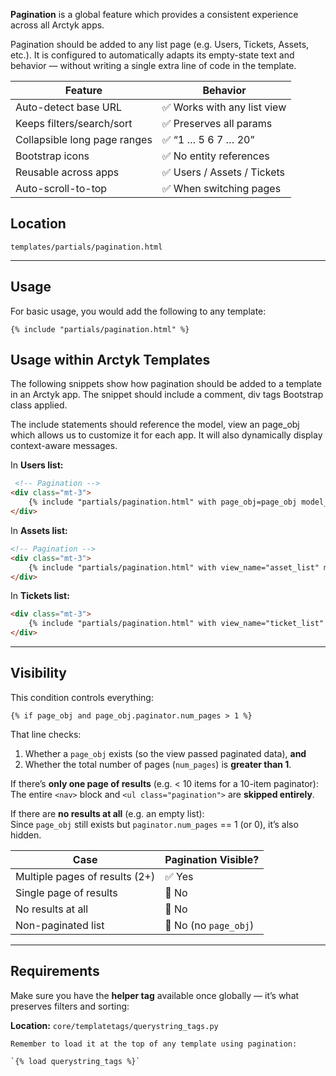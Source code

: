 **Pagination** is a global feature which provides a consistent experience across all Arctyk apps.

Pagination should be added to any list page (e.g. Users, Tickets, Assets, etc.). It is configured to automatically adapts its empty-state text and behavior — without writing a single extra line of code in the template.

| Feature                      | Behavior                   |
| ---------------------------- | -------------------------- |
| Auto-detect base URL         | ✅ Works with any list view |
| Keeps filters/search/sort    | ✅ Preserves all params     |
| Collapsible long page ranges | ✅ “1 … 5 6 7 … 20”         |
| Bootstrap icons              | ✅ No entity references     |
| Reusable across apps         | ✅ Users / Assets / Tickets |
| Auto-scroll-to-top           | ✅ When switching pages     |

## Location

```
templates/partials/pagination.html
```


---

## Usage
For basic usage, you would add the following to any template:

```
{% include "partials/pagination.html" %}
```


## Usage within Arctyk Templates

The following snippets show how pagination should be added to a template in an Arctyk app. The snippet should include a comment, div tags Bootstrap class applied. 

The include statements should reference the model, view an page_obj which allows us to customize it for each app. It will also dynamically display context-aware messages.

In **Users list:**

```html
 <!-- Pagination -->
<div class="mt-3">
	{% include "partials/pagination.html" with page_obj=page_obj model_name="users" view_name="user_list" %}
</div>
```


In **Assets list:**

```html
<!-- Pagination -->
<div class="mt-3">
	{% include "partials/pagination.html" with view_name="asset_list" model_name="assets" %}
</div>
```


In **Tickets list:**

```html
<div class="mt-3">
	{% include "partials/pagination.html" with view_name="ticket_list" model_name="tickets" %}
</div>
```


---

## Visibility

This condition controls everything:

```
{% if page_obj and page_obj.paginator.num_pages > 1 %}
```

That line checks:

1. Whether a `page_obj` exists (so the view passed paginated data), **and**    
2. Whether the total number of pages (`num_pages`) is **greater than 1**.
    

If there’s **only one page of results** (e.g. < 10 items for a 10-item paginator):  
The entire `<nav>` block and `<ul class="pagination">` are **skipped entirely**.

If there are **no results at all** (e.g. an empty list):  
Since `page_obj` still exists but `paginator.num_pages` == 1 (or 0), it’s also hidden.

| Case                           | Pagination Visible?   |
| ------------------------------ | --------------------- |
| Multiple pages of results (2+) | ✅ Yes                 |
| Single page of results         | 🚫 No                 |
| No results at all              | 🚫 No                 |
| Non-paginated list             | 🚫 No (no `page_obj`) |

---
## Requirements

Make sure you have the **helper tag** available once globally — it’s what preserves filters and sorting:

**Location:** `core/templatetags/querystring_tags.py`

```ad-note
Remember to load it at the top of any template using pagination:

`{% load querystring_tags %}`

```
